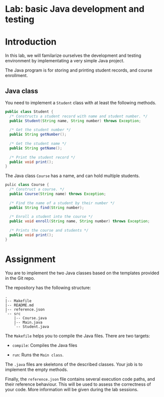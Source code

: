 # Lab: basic Java development and testing

# Introduction

In this lab, we will familarize ourselves the development and testing environment by implementating a very simple Java project.

The Java program is for storing and printing student records, and course enrollment.

## Java class

You need to implement a `Student` class with at least the following methods.

```java
public class Student {
  /* Constructs a student record with name and student number. */
  public Student(String name, String number) throws Exception;
  
  /* Get the student number */
  public String getNumber();
  
  /* Get the student name */
  public String getName();
  
  /* Print the student record */
  public void print();
}
```

The Java class `Course` has a name, and can hold multiple students.

```java
pulic class Course {
  /* Construct a course. */
  public Course(String name) throws Exception;
  
  /* Find the name of a student by their number */
  public String find(String number);
  
  /* Enroll a student into the course */
  public void enroll(String name, String number) throws Exception;
  
  /* Prints the course and students */
  public void print();
}
```

# Assignment

You are to implement the two Java classes based on the templates provided in the Git repo.

The repository has the following structure:

```
.
|-- Makefile
|-- README.md
|-- reference.json
`-- src
    |-- Course.java
    |-- Main.java
    `-- Student.java
```

The `Makefile` helps you to compile the Java files.  There are two targets:

- `compile`:
  Compiles the Java files
  
- `run`:
  Runs the `Main class`.
  
The `.java` files are skeletons of the described classes.  Your job is to implement the empty methods.

Finally, the `reference.json` file contains several execution code paths, and their reference behaviour.  This will be used to assess the correctness of your code.  More information will be given during the lab sessions.
